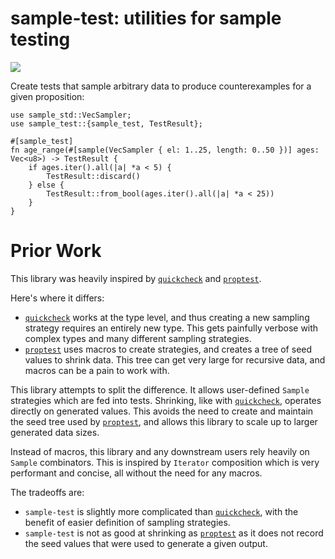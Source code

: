 # sample-test: utilities for sample testing

[![](https://docs.rs/sample-test/badge.svg)](https://docs.rs/sample-test/)

Create tests that sample arbitrary data to produce counterexamples for a given
proposition:

```
use sample_std::VecSampler;
use sample_test::{sample_test, TestResult};

#[sample_test]
fn age_range(#[sample(VecSampler { el: 1..25, length: 0..50 })] ages: Vec<u8>) -> TestResult {
    if ages.iter().all(|a| *a < 5) {
        TestResult::discard()
    } else {
        TestResult::from_bool(ages.iter().all(|a| *a < 25))
    }
}
```

# Prior Work

This library was heavily inspired by [`quickcheck`][1] and [`proptest`][2].

Here's where it differs:

- [`quickcheck`][1] works at the type level, and thus creating a new sampling
  strategy requires an entirely new type. This gets painfully verbose with
  complex types and many different sampling strategies.
- [`proptest`][2] uses macros to create strategies, and creates a tree of seed
  values to shrink data. This tree can get very large for recursive data, and
  macros can be a pain to work with.

This library attempts to split the difference. It allows user-defined `Sample`
strategies which are fed into tests. Shrinking, like with [`quickcheck`][1],
operates directly on generated values. This avoids the need to create and
maintain the seed tree used by [`proptest`][2], and allows this library to
scale up to larger generated data sizes.

Instead of macros, this library and any downstream users rely heavily on
`Sample` combinators. This is inspired by `Iterator` composition which
is very performant and concise, all without the need for any macros.

The tradeoffs are:

- `sample-test` is slightly more complicated than [`quickcheck`][1], with the
  benefit of easier definition of sampling strategies.
- `sample-test` is not as good at shrinking as [`proptest`][2] as it does not
  record the seed values that were used to generate a given output.

[1]: https://github.com/BurntSushi/quickcheck
[2]: https://github.com/proptest-rs/proptest
